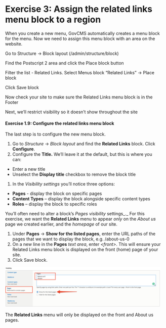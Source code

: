 # Exercise 3: Assign the related links menu block to a region

When you create a new menu, GovCMS automatically creates a menu block for the menu. Now we need to assign this menu block with an area on the website.

Go to Structure → Block layout \(/admin/structure/block\)

Find the Postscript 2 area and click the Place block button

Filter the list - Related Links. Select Menus block “Related Links” → Place block

Click Save block

Now check your site to make sure the Related Links menu block is in the Footer

Next, we’ll restrict visibility so it doesn’t show throughout the site

#### **Exercise 1.9:** Configure the related links menu block

The last step is to configure the new menu block.

1. Go to _Structure_ → _Block layout_ and find the **Related Links** block. Click **Configure**.
2. Configure the **Title.** We’ll leave it at the default, but this is where you can:

* Enter a new title
* Unselect the **Display title** checkbox to remove the block title

1. In the _Visibility settings_ you’ll notice three options:

* **Pages** - display the block on specific pages
* **Content Types** – display the block alongside specific content types
* **Roles** – display the block to specific roles

You’ll often need to alter a block’s _Pages visibility_ settings_._ For this exercise, we want the **Related Links** menu to appear _only_ on the _About us_ page we created earlier, and the _homepage_ of our site.

1. Under **Pages** → **Show for the listed pages**, enter the URL paths of the pages that we want to display the block, e.g. /about-us-0
2. On a new line in the **Pages** _text area_, enter _&lt;front&gt;_. This will ensure your Related Links menu block is displayed on the front \(home\) page of your site.
3. Click Save block.

![](../.gitbook/assets/23%20%282%29.png)

The **Related Links** menu will only be displayed on the front and About us pages.

